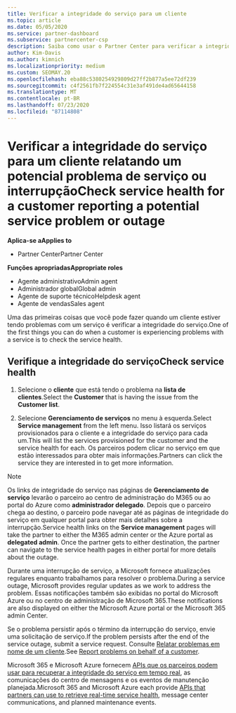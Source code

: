 ```yaml
---
title: Verificar a integridade do serviço para um cliente
ms.topic: article
ms.date: 05/05/2020
ms.service: partner-dashboard
ms.subservice: partnercenter-csp
description: Saiba como usar o Partner Center para verificar a integridade do serviço de um cliente quando eles enfrentam um problema com um serviço.
author: Kim-Davis
ms.author: kimnich
ms.localizationpriority: medium
ms.custom: SEOMAY.20
ms.openlocfilehash: eba88c5380254929809d27ff2b877a5ee72df239
ms.sourcegitcommit: c4f2561fb7f224554c31e3af491de4ad65644158
ms.translationtype: MT
ms.contentlocale: pt-BR
ms.lasthandoff: 07/23/2020
ms.locfileid: "87114808"
---
```

# <a name="check-service-health-for-a-customer-reporting-a-potential-service-problem-or-outage"></a><span data-ttu-id="13a0c-103">Verificar a integridade do serviço para um cliente relatando um potencial problema de serviço ou interrupção</span><span class="sxs-lookup"><span data-stu-id="13a0c-103">Check service health for a customer reporting a potential service problem or outage</span></span>

<span data-ttu-id="13a0c-104">**Aplica-se a**</span><span class="sxs-lookup"><span data-stu-id="13a0c-104">**Applies to**</span></span>

- <span data-ttu-id="13a0c-105">Partner Center</span><span class="sxs-lookup"><span data-stu-id="13a0c-105">Partner Center</span></span>

<span data-ttu-id="13a0c-106">**Funções apropriadas**</span><span class="sxs-lookup"><span data-stu-id="13a0c-106">**Appropriate roles**</span></span>

- <span data-ttu-id="13a0c-107">Agente administrativo</span><span class="sxs-lookup"><span data-stu-id="13a0c-107">Admin agent</span></span>
- <span data-ttu-id="13a0c-108">Administrador global</span><span class="sxs-lookup"><span data-stu-id="13a0c-108">Global admin</span></span>
- <span data-ttu-id="13a0c-109">Agente de suporte técnico</span><span class="sxs-lookup"><span data-stu-id="13a0c-109">Helpdesk agent</span></span>
- <span data-ttu-id="13a0c-110">Agente de vendas</span><span class="sxs-lookup"><span data-stu-id="13a0c-110">Sales agent</span></span>

<span data-ttu-id="13a0c-111">Uma das primeiras coisas que você pode fazer quando um cliente estiver tendo problemas com um serviço é verificar a integridade do serviço.</span><span class="sxs-lookup"><span data-stu-id="13a0c-111">One of the first things you can do when a customer is experiencing problems with a service is to check the service health.</span></span> 

## <a name="check-service-health"></a><span data-ttu-id="13a0c-112">Verifique a integridade do serviço</span><span class="sxs-lookup"><span data-stu-id="13a0c-112">Check service health</span></span>

1. <span data-ttu-id="13a0c-113">Selecione o **cliente** que está tendo o problema na **lista de clientes**.</span><span class="sxs-lookup"><span data-stu-id="13a0c-113">Select the **Customer** that is having the issue from the **Customer list**.</span></span>

2. <span data-ttu-id="13a0c-114">Selecione **Gerenciamento de serviços** no menu à esquerda.</span><span class="sxs-lookup"><span data-stu-id="13a0c-114">Select **Service management** from the left menu.</span></span> <span data-ttu-id="13a0c-115">Isso listará os serviços provisionados para o cliente e a integridade do serviço para cada um.</span><span class="sxs-lookup"><span data-stu-id="13a0c-115">This will list the services provisioned for the customer and the service health for each.</span></span> <span data-ttu-id="13a0c-116">Os parceiros podem clicar no serviço em que estão interessados para obter mais informações.</span><span class="sxs-lookup"><span data-stu-id="13a0c-116">Partners can click the service they are interested in to get more information.</span></span> 

>[!NOTE] 
> <span data-ttu-id="13a0c-117">Os links de integridade do serviço nas páginas de **Gerenciamento de serviço** levarão o parceiro ao centro de administração do M365 ou ao portal do Azure como **administrador delegado**. Depois que o parceiro chega ao destino, o parceiro pode navegar até as páginas de integridade do serviço em qualquer portal para obter mais detalhes sobre a interrupção.</span><span class="sxs-lookup"><span data-stu-id="13a0c-117">Service health links on the **Service management** pages will take the partner to either the M365 admin center or the Azure portal as **delegated admin**. Once the partner gets to either destination, the partner can navigate to the service health pages in either portal for more details about the outage.</span></span>
 
<span data-ttu-id="13a0c-118">Durante uma interrupção de serviço, a Microsoft fornece atualizações regulares enquanto trabalhamos para resolver o problema.</span><span class="sxs-lookup"><span data-stu-id="13a0c-118">During a service outage, Microsoft provides regular updates as we work to address the problem.</span></span> <span data-ttu-id="13a0c-119">Essas notificações também são exibidas no portal do Microsoft Azure ou no centro de administração de Microsoft 365.</span><span class="sxs-lookup"><span data-stu-id="13a0c-119">These notifications are also displayed on either the Microsoft Azure portal or the Microsoft 365 admin Center.</span></span>

<span data-ttu-id="13a0c-120">Se o problema persistir após o término da interrupção do serviço, envie uma solicitação de serviço.</span><span class="sxs-lookup"><span data-stu-id="13a0c-120">If the problem persists after the end of the service outage, submit a service request.</span></span> <span data-ttu-id="13a0c-121">Consulte [Relatar problemas em nome de um cliente](report-problems-on-behalf-of-a-customer.md).</span><span class="sxs-lookup"><span data-stu-id="13a0c-121">See [Report problems on behalf of a customer](report-problems-on-behalf-of-a-customer.md).</span></span>

<span data-ttu-id="13a0c-122">Microsoft 365 e Microsoft Azure fornecem [APIs que os parceiros podem usar para recuperar a integridade do serviço em tempo real](get-automated-service-notifications-with-our-apis.md), as comunicações do centro de mensagens e os eventos de manutenção planejada.</span><span class="sxs-lookup"><span data-stu-id="13a0c-122">Microsoft 365 and Microsoft Azure each provide [APIs that partners can use to retrieve real-time service health](get-automated-service-notifications-with-our-apis.md), message center communications, and planned maintenance events.</span></span>

 

